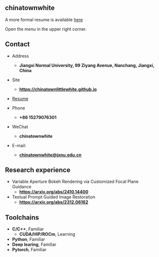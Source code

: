 ## chinatownwhite

A more formal resume is available [here](./about.html)

Open the menu in the upper right corner.

<!-- .slide -->
## Contact

- Address
  - **Jiangxi Normal University, 99 Ziyang Avenue, Nanchang, Jiangxi, China**
- Site
  - **<https://chinatownlittlewhite.github.io>**
- [Resume]()


- Phone
  - **+86 15279076301**
- WeChat
  - **chinatownwhite**
- E-mail:
  - **[chinatownwhite@jxnu.edu.cn](mailto:chinatownwhite@jxnu.edu.cn)**


<!-- .slide -->


## Research experience

- Variable Aperture Bokeh Rendering via Customized Focal Plane Guidance
  - **https://arxiv.org/abs/2410.14400**
- Textual Prompt Guided Image Restoration
  - **https://arxiv.org/abs/2312.06162**

<!-- .slide -->
## Toolchains


- **C/C++**, Familiar
  - **CUDA/HIP/ROCm**, Learning
- **Python**, Familiar
- **Deep learing**, Familiar
- **Pytorch**, Familiar
